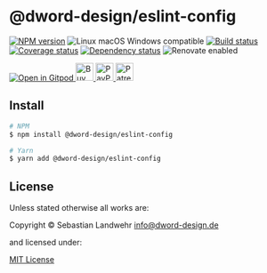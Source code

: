 <!-- TITLE/ -->
# @dword-design/eslint-config
<!-- /TITLE -->

<!-- BADGES/ -->
[![NPM version](https://img.shields.io/npm/v/@dword-design/eslint-config.svg)](https://npmjs.org/package/@dword-design/eslint-config)
![Linux macOS Windows compatible](https://img.shields.io/badge/os-linux%20%7C%C2%A0macos%20%7C%C2%A0windows-blue)
[![Build status](https://github.com/dword-design/eslint-config/workflows/build/badge.svg)](https://github.com/dword-design/eslint-config/actions)
[![Coverage status](https://img.shields.io/coveralls/dword-design/eslint-config)](https://coveralls.io/github/dword-design/eslint-config)
[![Dependency status](https://img.shields.io/david/dword-design/eslint-config)](https://david-dm.org/dword-design/eslint-config)
![Renovate enabled](https://img.shields.io/badge/renovate-enabled-brightgreen)

<a href="https://gitpod.io/#https://github.com/dword-design/bar">
  <img src="https://gitpod.io/button/open-in-gitpod.svg" alt="Open in Gitpod">
</a><a href="https://www.buymeacoffee.com/dword">
  <img
    src="https://www.buymeacoffee.com/assets/img/guidelines/download-assets-sm-2.svg"
    alt="Buy Me a Coffee"
    height="32"
  >
</a><a href="https://paypal.me/SebastianLandwehr">
  <img
    src="https://dword-design.de/images/paypal.svg"
    alt="PayPal"
    height="32"
  >
</a><a href="https://www.patreon.com/dworddesign">
  <img
    src="https://dword-design.de/images/patreon.svg"
    alt="Patreon"
    height="32"
  >
</a>
<!-- /BADGES -->

<!-- DESCRIPTION/ -->

<!-- /DESCRIPTION -->

<!-- INSTALL/ -->
## Install

```bash
# NPM
$ npm install @dword-design/eslint-config

# Yarn
$ yarn add @dword-design/eslint-config
```
<!-- /INSTALL -->

<!-- LICENSE/ -->
## License

Unless stated otherwise all works are:

Copyright &copy; Sebastian Landwehr <info@dword-design.de>

and licensed under:

[MIT License](https://opensource.org/licenses/MIT)
<!-- /LICENSE -->
